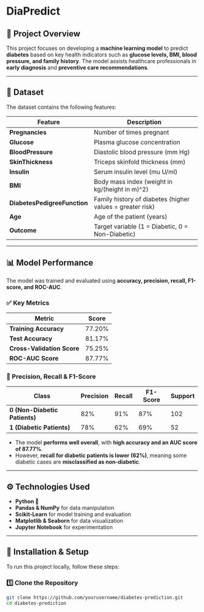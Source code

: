 # **DiaPredict**

## **📌 Project Overview**
This project focuses on developing a **machine learning model** to predict **diabetes** based on key health indicators such as **glucose levels, BMI, blood pressure, and family history**. The model assists healthcare professionals in **early diagnosis** and **preventive care recommendations**.

---

## **📂 Dataset**
The dataset contains the following features:

| Feature | Description |
|---------|------------|
| **Pregnancies** | Number of times pregnant |
| **Glucose** | Plasma glucose concentration |
| **BloodPressure** | Diastolic blood pressure (mm Hg) |
| **SkinThickness** | Triceps skinfold thickness (mm) |
| **Insulin** | Serum insulin level (mu U/ml) |
| **BMI** | Body mass index (weight in kg/(height in m)^2) |
| **DiabetesPedigreeFunction** | Family history of diabetes (higher values = greater risk) |
| **Age** | Age of the patient (years) |
| **Outcome** | Target variable (1 = Diabetic, 0 = Non-Diabetic) |

---

## **📊 Model Performance**
The model was trained and evaluated using **accuracy, precision, recall, F1-score, and ROC-AUC**.

### **✅ Key Metrics**
| Metric | Score |
|--------|-------|
| **Training Accuracy** | 77.20% |
| **Test Accuracy** | 81.17% |
| **Cross-Validation Score** | 75.25% |
| **ROC-AUC Score** | 87.77% |

### **📌 Precision, Recall & F1-Score**
| Class | Precision | Recall | F1-Score | Support |
|-------|-----------|--------|----------|---------|
| **0 (Non-Diabetic Patients)** | 82% | 91% | 87% | 102 |
| **1 (Diabetic Patients)** | 78% | 62% | 69% | 52 |

- The model **performs well overall**, with **high accuracy and an AUC score of 87.77%**.
- However, **recall for diabetic patients is lower (62%)**, meaning some diabetic cases are **misclassified as non-diabetic**.

---

## **⚙️ Technologies Used**
- **Python 🐍**
- **Pandas & NumPy** for data manipulation
- **Scikit-Learn** for model training and evaluation
- **Matplotlib & Seaborn** for data visualization
- **Jupyter Notebook** for experimentation

---

## **📌 Installation & Setup**
To run this project locally, follow these steps:

### **1️⃣ Clone the Repository**
```bash
git clone https://github.com/yourusername/diabetes-prediction.git
cd diabetes-prediction
